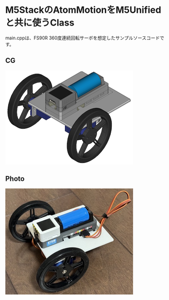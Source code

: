 # M5StackのAtomMotionをM5Unifiedと共に使うClass

main.cppは、FS90R 360度連続回転サーボを想定したサンプルソースコードです。

## CG
![CAD Image](images/car1.png)

## Photo
![RC Car](images/car2.jpg)
